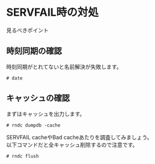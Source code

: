 # SERVFAIL時の対処
見るべきポイント
## 時刻同期の確認
時刻同期がとれてないと名前解決が失敗します。
```
# date
```
## キャッシュの確認
まずはキャッシュを出力します。
```
# rndc dumpdb -cache
```
SERVFAIL cacheやBad cacheあたりを調査してみましょう。  
以下コマンドだと全キャッシュ削除するので注意です。
```
# rndc flush
```
